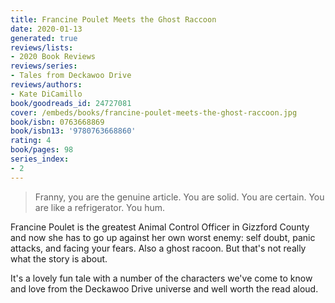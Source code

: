 ```yaml
---
title: Francine Poulet Meets the Ghost Raccoon
date: 2020-01-13
generated: true
reviews/lists:
- 2020 Book Reviews
reviews/series:
- Tales from Deckawoo Drive
reviews/authors:
- Kate DiCamillo
book/goodreads_id: 24727081
cover: /embeds/books/francine-poulet-meets-the-ghost-raccoon.jpg
book/isbn: 0763668869
book/isbn13: '9780763668860'
rating: 4
book/pages: 98
series_index:
- 2
---
```

> Franny, you are the genuine article. You are solid. You are certain. You are like a refrigerator. You hum.

Francine Poulet is the greatest Animal Control Officer in Gizzford County and now she has to go up against her own worst enemy: self doubt, panic attacks, and facing your fears. Also a ghost racoon. But that's not really what the story is about.  

<!--more-->

It's a lovely fun tale with a number of the characters we've come to know and love from the Deckawoo Drive universe and well worth the read aloud.